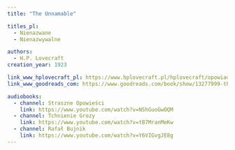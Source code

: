 ```yaml
---
title: "The Unnamable"

titles_pl:
  - Nienazwane
  - Nienazwywalne

authors:
  - H.P. Lovecraft
creation_year: 1923

link_www_hplovecraft_pl: https://www.hplovecraft.pl/hplovecraft/opowiadania-nowele-powiesci/the-unnamable/
link_www_goodreads_com: https://www.goodreads.com/book/show/13277999-the-unnamable

audiobooks:
  - channel: Straszne Opowieści
    link: https://www.youtube.com/watch?v=NShGuoGwOQM
  - channel: Tchnienie Grozy
    link: https://www.youtube.com/watch?v=tB7MranMeKw
  - channel: Rafał Bujnik
    link: https://www.youtube.com/watch?v=Y6VIGvgJE8g
---
```


